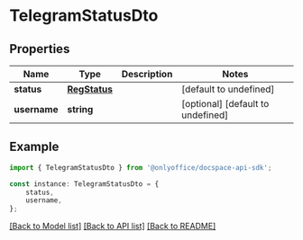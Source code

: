 # TelegramStatusDto


## Properties

Name | Type | Description | Notes
------------ | ------------- | ------------- | -------------
**status** | [**RegStatus**](RegStatus.md) |  | [default to undefined]
**username** | **string** |  | [optional] [default to undefined]

## Example

```typescript
import { TelegramStatusDto } from '@onlyoffice/docspace-api-sdk';

const instance: TelegramStatusDto = {
    status,
    username,
};
```

[[Back to Model list]](../README.md#documentation-for-models) [[Back to API list]](../README.md#documentation-for-api-endpoints) [[Back to README]](../README.md)
